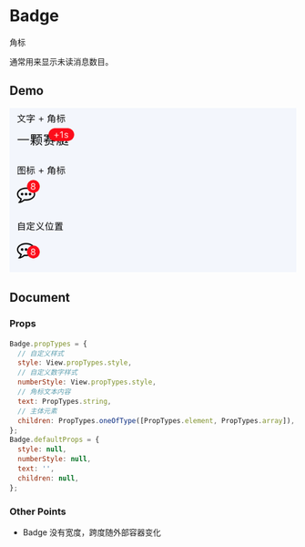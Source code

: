 # Badge

角标

通常用来显示未读消息数目。

## Demo

![](demo.png)

## Document

### Props

```js
Badge.propTypes = {
  // 自定义样式
  style: View.propTypes.style,
  // 自定义数字样式
  numberStyle: View.propTypes.style,
  // 角标文本内容
  text: PropTypes.string,
  // 主体元素
  children: PropTypes.oneOfType([PropTypes.element, PropTypes.array]),
};
Badge.defaultProps = {
  style: null,
  numberStyle: null,
  text: '',
  children: null,
};
```

### Other Points

- Badge 没有宽度，跨度随外部容器变化
